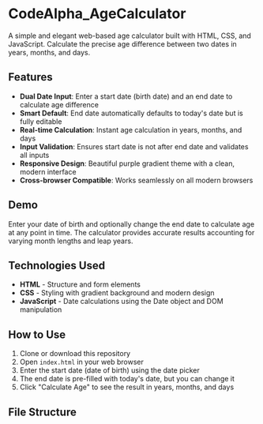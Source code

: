 # CodeAlpha_AgeCalculator

A simple and elegant web-based age calculator built with HTML, CSS, and JavaScript. Calculate the precise age difference between two dates in years, months, and days.

## Features

- **Dual Date Input**: Enter a start date (birth date) and an end date to calculate age difference
- **Smart Default**: End date automatically defaults to today's date but is fully editable
- **Real-time Calculation**: Instant age calculation in years, months, and days
- **Input Validation**: Ensures start date is not after end date and validates all inputs
- **Responsive Design**: Beautiful purple gradient theme with a clean, modern interface
- **Cross-browser Compatible**: Works seamlessly on all modern browsers

## Demo

Enter your date of birth and optionally change the end date to calculate age at any point in time. The calculator provides accurate results accounting for varying month lengths and leap years.

## Technologies Used

- **HTML** - Structure and form elements
- **CSS** - Styling with gradient background and modern design
- **JavaScript** - Date calculations using the Date object and DOM manipulation

## How to Use

1. Clone or download this repository
2. Open `index.html` in your web browser
3. Enter the start date (date of birth) using the date picker
4. The end date is pre-filled with today's date, but you can change it
5. Click "Calculate Age" to see the result in years, months, and days

## File Structure

